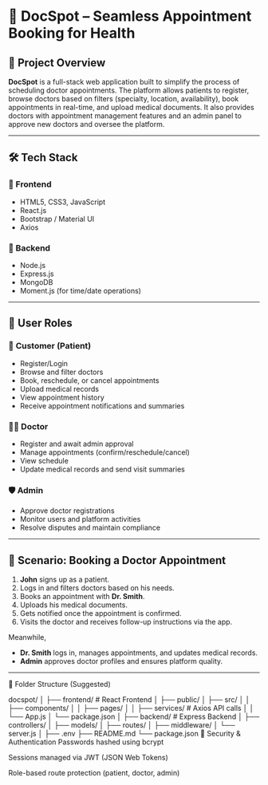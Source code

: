 # 📅 DocSpot – Seamless Appointment Booking for Health

## 🚀 Project Overview

**DocSpot** is a full-stack web application built to simplify the process of scheduling doctor appointments. The platform allows patients to register, browse doctors based on filters (specialty, location, availability), book appointments in real-time, and upload medical documents. It also provides doctors with appointment management features and an admin panel to approve new doctors and oversee the platform.

---

## 🛠️ Tech Stack

### 🔹 Frontend
- HTML5, CSS3, JavaScript
- React.js
- Bootstrap / Material UI
- Axios

### 🔹 Backend
- Node.js
- Express.js
- MongoDB
- Moment.js (for time/date operations)

---

## 👥 User Roles

### 👤 **Customer (Patient)**
- Register/Login
- Browse and filter doctors
- Book, reschedule, or cancel appointments
- Upload medical records
- View appointment history
- Receive appointment notifications and summaries

### 👨‍⚕️ **Doctor**
- Register and await admin approval
- Manage appointments (confirm/reschedule/cancel)
- View schedule
- Update medical records and send visit summaries

### 🛡️ **Admin**
- Approve doctor registrations
- Monitor users and platform activities
- Resolve disputes and maintain compliance



---

## 🧪 Scenario: Booking a Doctor Appointment

1. **John** signs up as a patient.
2. Logs in and filters doctors based on his needs.
3. Books an appointment with **Dr. Smith**.
4. Uploads his medical documents.
5. Gets notified once the appointment is confirmed.
6. Visits the doctor and receives follow-up instructions via the app.

Meanwhile,
- **Dr. Smith** logs in, manages appointments, and updates medical records.
- **Admin** approves doctor profiles and ensures platform quality.

---
📁 Folder Structure (Suggested)

docspot/
│
├── frontend/                 # React Frontend
│   ├── public/
│   ├── src/
│   │   ├── components/
│   │   ├── pages/
│   │   ├── services/       # Axios API calls
│   │   └── App.js
│   └── package.json
│
├── backend/                 # Express Backend
│   ├── controllers/
│   ├── models/
│   ├── routes/
│   ├── middleware/
│   └── server.js
│
├── .env
├── README.md
└── package.json
🔐 Security & Authentication
Passwords hashed using bcrypt

Sessions managed via JWT (JSON Web Tokens)

Role-based route protection (patient, doctor, admin)
